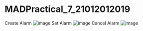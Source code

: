 # MADPractical_7_21012012019
Create Alarm
![image](https://user-images.githubusercontent.com/108799765/194744840-5e570321-b2ee-4fda-a335-dcd285a1238d.png)
Set Alarm
![image](https://user-images.githubusercontent.com/108799765/194744862-3d4578e1-06c2-4741-86a4-b83a2a159211.png)
Cancel Alarm
![image](https://user-images.githubusercontent.com/108799765/194744891-d453ce65-c827-4706-8010-4099b546625b.png)

